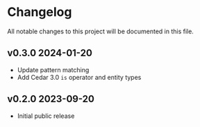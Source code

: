 # Changelog

All notable changes to this project will be documented in this file.

## v0.3.0 2024-01-20

- Update pattern matching
- Add Cedar 3.0 `is` operator and entity types

## v0.2.0 2023-09-20

- Initial public release
